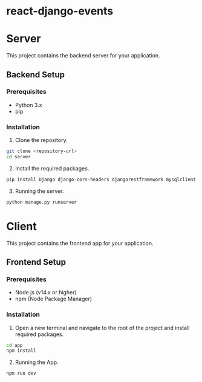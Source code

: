 # react-django-events
 
# Server

This project contains the backend server for your application.

## Backend Setup

### Prerequisites
- Python 3.x
- pip

### Installation

1. Clone the repository.

```bash
git clone <repository-url>
cd server
```

2. Install the required packages.

```bash
pip install Django django-cors-headers djangorestframework mysqlclient 
```

3. Running the server.
```bash
python manage.py runserver
```



# Client

This project contains the frontend app for your application.

## Frontend Setup

### Prerequisites
- Node.js (v14.x or higher)
- npm (Node Package Manager)

### Installation

1. Open a new terminal and navigate to the root of the project and install required packages.

```bash
cd app
npm install
```

2. Running the App.
```bash
npm run dev
```


